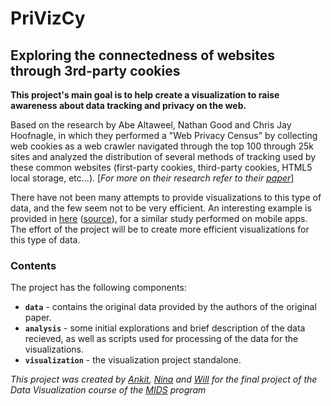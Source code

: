 # PriVizCy  
## Exploring the connectedness of websites through 3rd-party cookies


**This project's main goal is to help create a visualization to raise awareness about data tracking and privacy on the web.**

Based on the research by Abe Altaweel, Nathan Good and Chris Jay Hoofnagle, in which they performed a "Web Privacy Census" by collecting web cookies as a web crawler navigated through the top 100 through 25k sites and analyzed the distribution of several methods of tracking used by these common websites (first-party cookies, third-party cookies, HTML5 local storage, etc...). [*For more on their research refer to their [paper](http://techscience.org/a/2015121502/download.pdf)*]

There have not been many attempts to provide visualizations to this type of data, and the few seem not to be very efficient. An interesting example is provided in [here](http://jots.pub/a/2015103001/images/fig1.png) ([source](http://jots.pub/a/2015103001/index.php)), for a similar study performed on mobile apps. The effort of the project will be to create more efficient visualizations for this type of data.


### Contents  

The project has the following components:
* **`data`** - contains the original data provided by the authors of the original paper.  
* **`analysis`** - some initial explorations and brief description of the data recieved, as well as scripts used for processing of the data for the visualizations.  
*  **`visualization`** - the visualization project standalone.  


*This project was created by [Ankit](https://github.com/ankittharwani), [Nina](https://github.com/kuknina) and [Will](https://github.com/WillahScott) for the final project of the Data Visualization course of the [MIDS](https://datascience.berkeley.edu/) program*
